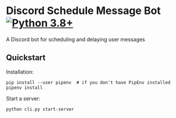 # Discord Schedule Message Bot  [![Python 3.8+](https://img.shields.io/badge/python-3.8+-blue.svg)](https://www.python.org/downloads/release/python-380/)
A Discord bot for scheduling and delaying user messages
## Quickstart
Installation:
```shell script
pip install --user pipenv  # if you don't have PipEnv installed 
pipenv install
```

Start a server:
```shell script
python cli.py start-server
```
